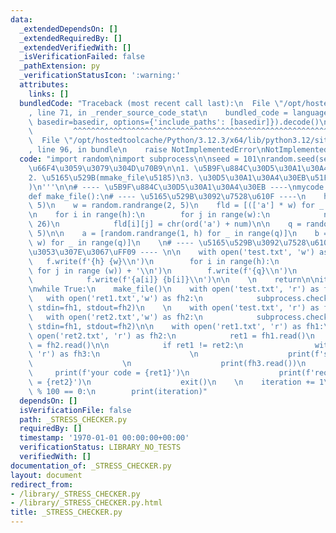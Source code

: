 ```yaml
---
data:
  _extendedDependsOn: []
  _extendedRequiredBy: []
  _extendedVerifiedWith: []
  _isVerificationFailed: false
  _pathExtension: py
  _verificationStatusIcon: ':warning:'
  attributes:
    links: []
  bundledCode: "Traceback (most recent call last):\n  File \"/opt/hostedtoolcache/Python/3.12.3/x64/lib/python3.12/site-packages/onlinejudge_verify/documentation/build.py\"\
    , line 71, in _render_source_code_stat\n    bundled_code = language.bundle(stat.path,\
    \ basedir=basedir, options={'include_paths': [basedir]}).decode()\n          \
    \         ^^^^^^^^^^^^^^^^^^^^^^^^^^^^^^^^^^^^^^^^^^^^^^^^^^^^^^^^^^^^^^^^^^^^^^^^^^^^^^^^^\n\
    \  File \"/opt/hostedtoolcache/Python/3.12.3/x64/lib/python3.12/site-packages/onlinejudge_verify/languages/python.py\"\
    , line 96, in bundle\n    raise NotImplementedError\nNotImplementedError\n"
  code: "import random\nimport subprocess\n\nseed = 101\nrandom.seed(seed)\n'''\n\u5909\
    \u66F4\u3059\u3079\u304D\u70B9\n\n1. \u5B9F\u884C\u30D5\u30A1\u30A4\u30EB(mycode)\n\
    2. \u5165\u529B(mmake_file\u5185)\n3. \u30D5\u30A1\u30A4\u30EB\u51FA\u529B(make_file\u5185\
    )\n'''\n\n# ---- \u5B9F\u884C\u30D5\u30A1\u30A4\u30EB ----\nmycode = './B'\n\n\
    def make_file():\n# ---- \u5165\u529B\u3092\u7528\u610F ----\n    h = random.randrange(2,\
    \ 5)\n    w = random.randrange(2, 5)\n    fld = [(['a'] * w) for _ in range(h)]\n\
    \n    for i in range(h):\n        for j in range(w):\n            num = random.randrange(0,\
    \ 26)\n            fld[i][j] = chr(ord('a') + num)\n\n    q = random.randrange(1,\
    \ 5)\n\n    a = [random.randrange(1, h) for _ in range(q)]\n    b = [random.randrange(1,\
    \ w) for _ in range(q)]\n    \n# ---- \u5165\u529B\u3092\u7528\u610F\uFF08\u3053\
    \u3053\u307E\u3067\uFF09 ---- \n\n    with open('test.txt', 'w') as f:\n     \
    \   f.write(f'{h} {w}\\n')\n        for i in range(h):\n            f.write(''.join(fld[i][j]\
    \ for j in range (w)) + '\\n')\n        f.write(f'{q}\\n')\n        for i in range(q):\n\
    \            f.write(f'{a[i]} {b[i]}\\n')\n\n    \n    return\n\niteration = 0\n\
    \nwhile True:\n    make_file()\n    with open('test.txt', 'r') as fh1:\n     \
    \   with open('ret1.txt','w') as fh2:\n            subprocess.check_call(mycode,\
    \ stdin=fh1, stdout=fh2)\n    \n    with open('test.txt', 'r') as fh1:\n     \
    \   with open('ret2.txt','w') as fh2:\n            subprocess.check_call('./_STRESS_SOLVER',\
    \ stdin=fh1, stdout=fh2)\n\n    with open('ret1.txt', 'r') as fh1:\n        with\
    \ open('ret2.txt', 'r') as fh2:\n            ret1 = fh1.read()\n            ret2\
    \ = fh2.read()\n\n            if ret1 != ret2:\n                with open('test.txt',\
    \ 'r') as fh3:\n                    \n                    print(f'seed = {seed}')\n\
    \                    \n                    print(fh3.read())\n               \
    \     print(f'your code = {ret1}')\n                    print(f'requirement(s)\
    \ = {ret2}')\n                    exit()\n    \n    iteration += 1\n    if iteration\
    \ % 100 == 0:\n        print(iteration)"
  dependsOn: []
  isVerificationFile: false
  path: _STRESS_CHECKER.py
  requiredBy: []
  timestamp: '1970-01-01 00:00:00+00:00'
  verificationStatus: LIBRARY_NO_TESTS
  verifiedWith: []
documentation_of: _STRESS_CHECKER.py
layout: document
redirect_from:
- /library/_STRESS_CHECKER.py
- /library/_STRESS_CHECKER.py.html
title: _STRESS_CHECKER.py
---
```

